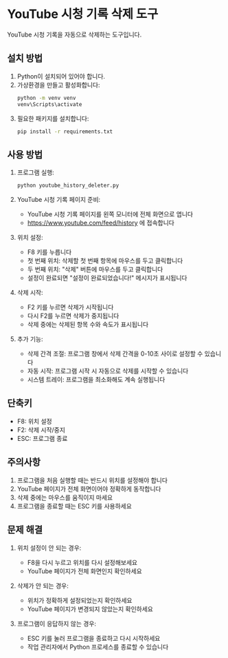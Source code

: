 # YouTube 시청 기록 삭제 도구

YouTube 시청 기록을 자동으로 삭제하는 도구입니다.

## 설치 방법

1. Python이 설치되어 있어야 합니다.
2. 가상환경을 만들고 활성화합니다:
   ```bash
   python -m venv venv
   venv\Scripts\activate
   ```
3. 필요한 패키지를 설치합니다:
   ```bash
   pip install -r requirements.txt
   ```

## 사용 방법

1. 프로그램 실행:
   ```bash
   python youtube_history_deleter.py
   ```

2. YouTube 시청 기록 페이지 준비:
   - YouTube 시청 기록 페이지를 왼쪽 모니터에 전체 화면으로 엽니다
   - https://www.youtube.com/feed/history 에 접속합니다

3. 위치 설정:
   - F8 키를 누릅니다
   - 첫 번째 위치: 삭제할 첫 번째 항목에 마우스를 두고 클릭합니다
   - 두 번째 위치: "삭제" 버튼에 마우스를 두고 클릭합니다
   - 설정이 완료되면 "설정이 완료되었습니다!" 메시지가 표시됩니다

4. 삭제 시작:
   - F2 키를 누르면 삭제가 시작됩니다
   - 다시 F2를 누르면 삭제가 중지됩니다
   - 삭제 중에는 삭제된 항목 수와 속도가 표시됩니다

5. 추가 기능:
   - 삭제 간격 조절: 프로그램 창에서 삭제 간격을 0-10초 사이로 설정할 수 있습니다
   - 자동 시작: 프로그램 시작 시 자동으로 삭제를 시작할 수 있습니다
   - 시스템 트레이: 프로그램을 최소화해도 계속 실행됩니다

## 단축키

- F8: 위치 설정
- F2: 삭제 시작/중지
- ESC: 프로그램 종료

## 주의사항

1. 프로그램을 처음 실행할 때는 반드시 위치를 설정해야 합니다
2. YouTube 페이지가 전체 화면이어야 정확하게 동작합니다
3. 삭제 중에는 마우스를 움직이지 마세요
4. 프로그램을 종료할 때는 ESC 키를 사용하세요

## 문제 해결

1. 위치 설정이 안 되는 경우:
   - F8을 다시 누르고 위치를 다시 설정해보세요
   - YouTube 페이지가 전체 화면인지 확인하세요

2. 삭제가 안 되는 경우:
   - 위치가 정확하게 설정되었는지 확인하세요
   - YouTube 페이지가 변경되지 않았는지 확인하세요

3. 프로그램이 응답하지 않는 경우:
   - ESC 키를 눌러 프로그램을 종료하고 다시 시작하세요
   - 작업 관리자에서 Python 프로세스를 종료할 수 있습니다 